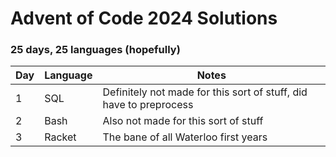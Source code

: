 # Advent of Code 2024 Solutions

### 25 days, 25 languages (hopefully)

| Day | Language | Notes                                                                   |
|-----|----------|-------------------------------------------------------------------------|
| 1   | SQL      | Definitely not made for this sort of stuff, did have to preprocess      |
| 2   | Bash     | Also not made for this sort of stuff                                    |
| 3   | Racket   | The bane of all Waterloo first years                                    |
